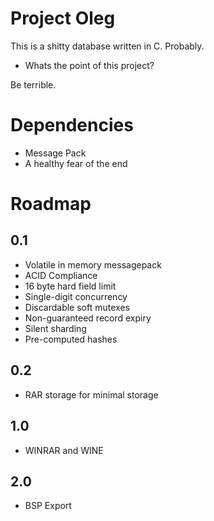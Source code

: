 Project Oleg
============

This is a shitty database written in C. Probably.

* Whats the point of this project?

Be terrible.

Dependencies
============

* Message Pack
* A healthy fear of the end

Roadmap
=======

0.1
---

* Volatile in memory messagepack
* ACID Compliance
* 16 byte hard field limit
* Single-digit concurrency
* Discardable soft mutexes
* Non-guaranteed record expiry
* Silent sharding
* Pre-computed hashes

0.2
---
* RAR storage for minimal storage

1.0
---

* WINRAR and WINE

2.0
---
* BSP Export
